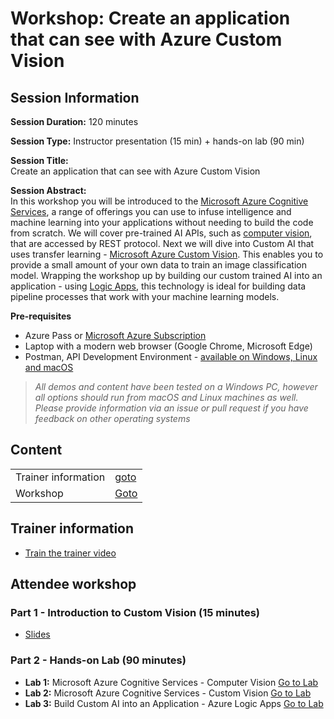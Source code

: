 # Workshop: Create an application that can see with Azure Custom Vision

## Session Information

**Session Duration:** 120 minutes    

**Session Type:** Instructor presentation (15 min) + hands-on lab (90 min)
 
**Session Title:**   
Create an application that can see with Azure Custom Vision

**Session Abstract:**  
In this workshop you will be introduced to the [Microsoft Azure Cognitive Services](https://azure.microsoft.com/en-gb/services/cognitive-services/?WT.mc_id=gaic-github-cxa), a range of offerings you can use to infuse intelligence and machine learning into your applications without needing to build the code from scratch.
We will cover pre-trained AI APIs, such as [computer vision](https://azure.microsoft.com/en-gb/services/cognitive-services/directory/vision/?WT.mc_id=gaic-github-cxa), that are accessed by REST protocol. Next we will dive into Custom AI that uses transfer learning - [Microsoft Azure Custom Vision](https://azure.microsoft.com/en-gb/services/cognitive-services/custom-vision-service/?WT.mc_id=gaic-github-cxa). This enables you to provide a small amount of your own data to train an image classification model. Wrapping the workshop up by building our custom trained AI into an application - using [Logic Apps](https://azure.microsoft.com/en-gb/services/logic-apps/?WT.mc_id=gaic-github-cxa), this technology is ideal for building data pipeline processes that work with your machine learning models.

**Pre-requisites**   
* Azure Pass or [Microsoft Azure Subscription](https://azure.microsoft.com/en-gb/free/?WT.mc_id=gaic-github-cxa)
* Laptop with a modern web browser (Google Chrome, Microsoft Edge)
* Postman, API Development Environment - [available on Windows, Linux and macOS](https://www.getpostman.com/)

> *All demos and content have been tested on a Windows PC, however all options should run from macOS and Linux machines as well. Please provide information via an issue or pull request if you have feedback on other operating systems*  

## Content

|||
|--|--|
| Trainer information | [goto]()
| Workshop | [Goto]()

## Trainer information
* [Train the trainer video]()

## Attendee workshop

### Part 1 - Introduction to Custom Vision (15 minutes)
* [Slides]()

### Part 2 - Hands-on Lab  (90 minutes)
* **Lab 1:** Microsoft Azure Cognitive Services - Computer Vision [Go to Lab](hands-on-lab/lab-1.md)
* **Lab 2:** Microsoft Azure Cognitive Services - Custom Vision [Go to Lab](hands-on-lab/lab-2.md)
* **Lab 3:** Build Custom AI into an Application - Azure Logic Apps [Go to Lab](hands-on-lab/lab-3.md)
